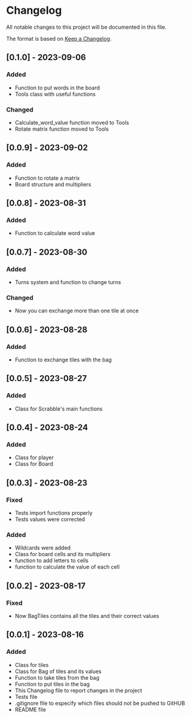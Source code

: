 # Changelog
All notable changes to this project will be documented in this file.

The format is based on [Keep a Changelog](https://keepachangelog.com/en/1.0.0/).


## [0.1.0] - 2023-09-06

### Added

- Function to put words in the board
- Tools class with useful functions

### Changed

- Calculate_word_value function moved to Tools
- Rotate matrix function moved to Tools

## [0.0.9] - 2023-09-02

### Added

- Function to rotate a matrix
- Board structure and multipliers

## [0.0.8] - 2023-08-31

### Added

- Function to calculate word value

## [0.0.7] - 2023-08-30

### Added

- Turns system and function to change turns

### Changed

- Now you can exchange more than one tile at once


## [0.0.6] - 2023-08-28

### Added

- Function to exchange tiles with the bag


## [0.0.5] - 2023-08-27

### Added

- Class for Scrabble's main functions

## [0.0.4] - 2023-08-24

### Added

- Class for player
- Class for Board

## [0.0.3] - 2023-08-23

### Fixed

- Tests import functions properly
- Tests values were corrected

### Added

- Wildcards were added
- Class for board cells and its multipliers
- function to add letters to cells
- function to calculate the value of each cell

## [0.0.2] - 2023-08-17

### Fixed

- Now BagTiles contains all the tiles and their correct values

## [0.0.1] - 2023-08-16

### Added

- Class for tiles
- Class for Bag of tiles and its values
- Function to take tiles from the bag
- Function to put tiles in the bag
- This Changelog file to report changes in the project
- Tests file
- .gitignore file to especify which files should not be pushed to GitHUB
- README file 
